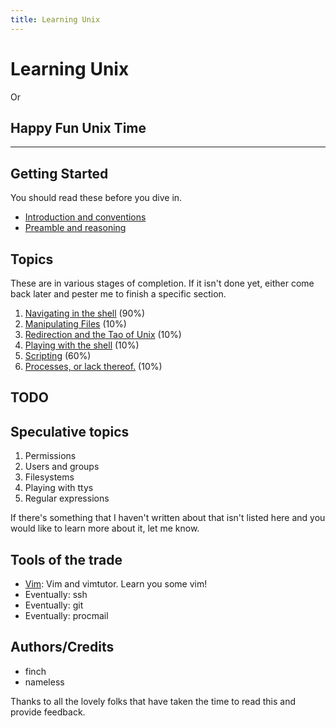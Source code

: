 ```yaml
---
title: Learning Unix
---
```

Learning Unix
===================

Or

Happy Fun Unix Time
-------------------

- - -

Getting Started
---------------

You should read these before you dive in.

 * [Introduction and conventions](introduction/)
 * [Preamble and reasoning](preamble/)

Topics
-----

These are in various stages of completion. If it isn't done yet, either come
back later and pester me to finish a specific section.

 1. [Navigating in the shell](navigation/) (90%)
 1. [Manipulating Files](manipulating_files/) (10%)
 1. [Redirection and the Tao of Unix](redirection/) (10%)
 1. [Playing with the shell](intro_shell/) (10%)
 1. [Scripting](scripting/) (60%)
 1. [Processes, or lack thereof.](processes/) (10%)

TODO
----


Speculative topics
------------------

 1. Permissions
 1. Users and groups
 1. Filesystems
 1. Playing with ttys
 1. Regular expressions

If there's something that I haven't written about that isn't listed here and
you would like to learn more about it, let me know.

Tools of the trade
------------------

 - [Vim](tools/vim/): Vim and vimtutor. Learn you some vim!
 - Eventually: ssh
 - Eventually: git
 - Eventually: procmail

Authors/Credits
---------------

 * finch
 * nameless

Thanks to all the lovely folks that have taken the time to read this and
provide feedback.


